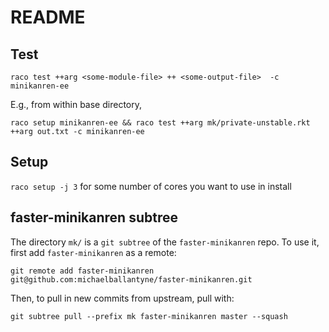 # README 


## Test 

`raco test ++arg <some-module-file> ++ <some-output-file>  -c minikanren-ee` 

E.g., from within base directory, 

`raco setup minikanren-ee && raco test ++arg mk/private-unstable.rkt ++arg out.txt -c minikanren-ee`

## Setup 

`raco setup -j 3` for some number of cores you want to use in install 

## faster-minikanren subtree

The directory `mk/` is a `git subtree` of the `faster-minikanren` repo. To use it, first add `faster-minikanren` as a remote:
```
git remote add faster-minikanren git@github.com:michaelballantyne/faster-minikanren.git
```

Then, to pull in new commits from upstream, pull with:
```
git subtree pull --prefix mk faster-minikanren master --squash
```
